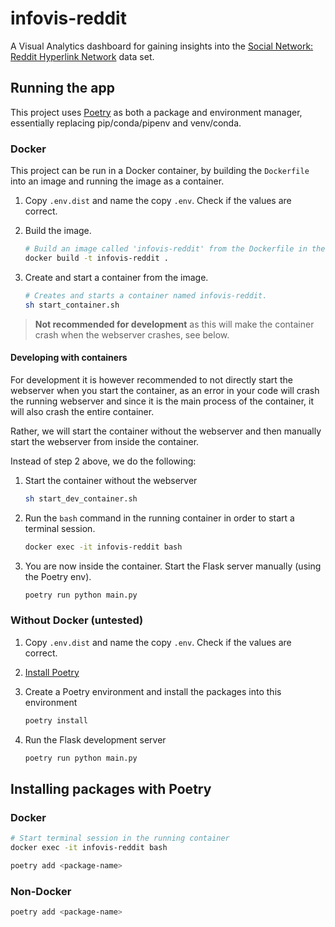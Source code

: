 # infovis-reddit

A Visual Analytics dashboard for gaining insights into the [Social Network: Reddit Hyperlink Network](https://snap.stanford.edu/data/soc-RedditHyperlinks.html) data set.

## Running the app

This project uses [Poetry](https://python-poetry.org/) as both a package and environment manager, essentially replacing pip/conda/pipenv and venv/conda.

### Docker

This project can be run in a Docker container, by building the `Dockerfile` into an image and running the image as a container.

1. Copy `.env.dist` and name the copy `.env`. Check if the values are correct.

1. Build the image.

    ```bash
    # Build an image called 'infovis-reddit' from the Dockerfile in the current directory '.'
    docker build -t infovis-reddit . 
    ```
1. Create and start a container from the image.

    ```bash
    # Creates and starts a container named infovis-reddit.
    sh start_container.sh
    ```

> **Not recommended for development** as this will make the container crash when the webserver crashes, see below.

#### Developing with containers

For development it is however recommended to not directly start the webserver when you start the container, as an error in your code will crash the running webserver and since it is the main process of the container, it will also crash the entire container. 

Rather, we will start the container without the webserver and then manually start the webserver from inside the container.

Instead of step 2 above, we do the following:

1. Start the container without the webserver
   
    ```bash
    sh start_dev_container.sh
    ```

2. Run the `bash` command in the running container in order to start a terminal session.

    ```bash
    docker exec -it infovis-reddit bash
    ```

3. You are now inside the container. Start the Flask server manually (using the Poetry env).

    ```bash
    poetry run python main.py
    ```

### Without Docker (untested)

1. Copy `.env.dist` and name the copy `.env`. Check if the values are correct.
1. [Install Poetry](https://python-poetry.org/docs/#installation)
1. Create a Poetry environment and install the packages into this environment

    ```bash
    poetry install
    ```

1. Run the Flask development server

    ```bash
    poetry run python main.py
    ```

## Installing packages with Poetry

### Docker

```bash
# Start terminal session in the running container
docker exec -it infovis-reddit bash

poetry add <package-name>
```

### Non-Docker

```bash
poetry add <package-name>
```
